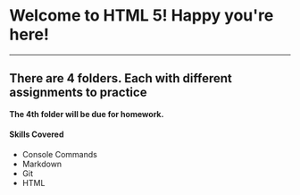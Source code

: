 # Welcome to HTML 5! Happy you're here!
---
## There are 4 folders. Each with different assignments to practice

**The 4th folder will be due for homework.**


#### Skills Covered
- Console Commands
- Markdown
- Git
- HTML
